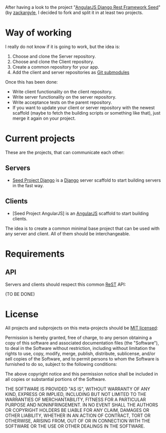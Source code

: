 After having a look to the project "[AngularJS Django Rest Framework Seed]" (by [zackargyle], I decided to fork and split it in at least two projects.

# Way of working

I really do not know if it is going to work, but the idea is:

1. Choose and clone the Server repository.
1. Choose and clone the Client repository.
1. Create a common repository for your app.
1. Add the client and server repositories as [Git submodules]

Once this has been done:

* Write client functionality on the client repository.
* Write server functionality on the server repository.
* Write acceptance tests on the parent repository.
* If you want to update your client or server repository with the newest scaffold (maybe to fetch the building scripts or something like that), just merge it again on your project.


# Current projects

These are the projects, that can communicate each other:

## Servers

* [Seed Project Django] is a [Django] server scaffold to start building servers in the fast way.

## Clients

* [Seed Project AngularJS] is an [AngularJS] scaffold to start building clients.


The idea is to create a common minimal base project that can be used with any server and client. All of them should be interchangeable.

# Requirements

## API

Servers and clients should respect this common [ReST] API:

(TO BE DONE)

# License

All projects and subprojects on this meta-projects should be [MIT licensed]:

Permission is hereby granted, free of charge, to any person obtaining a copy
of this software and associated documentation files (the "Software"), to deal
in the Software without restriction, including without limitation the rights
to use, copy, modify, merge, publish, distribute, sublicense, and/or sell
copies of the Software, and to permit persons to whom the Software is
furnished to do so, subject to the following conditions:

The above copyright notice and this permission notice shall be included in
all copies or substantial portions of the Software.

THE SOFTWARE IS PROVIDED "AS IS", WITHOUT WARRANTY OF ANY KIND, EXPRESS OR
IMPLIED, INCLUDING BUT NOT LIMITED TO THE WARRANTIES OF MERCHANTABILITY,
FITNESS FOR A PARTICULAR PURPOSE AND NONINFRINGEMENT. IN NO EVENT SHALL THE
AUTHORS OR COPYRIGHT HOLDERS BE LIABLE FOR ANY CLAIM, DAMAGES OR OTHER
LIABILITY, WHETHER IN AN ACTION OF CONTRACT, TORT OR OTHERWISE, ARISING FROM,
OUT OF OR IN CONNECTION WITH THE SOFTWARE OR THE USE OR OTHER DEALINGS IN
THE SOFTWARE.


[AngularJS Django Rest Framework Seed]: https://github.com/zackargyle/angularjs-django-rest-framework-seed
[zackargyle]: https://github.com/zackargyle
[Seed Project Django]: https://github.com/magmax/seed-project-django
[Django]: https://www.djangoproject.com/
[AngularJS]: http://angularjs.org/
[ReST]: http://en.wikipedia.org/wiki/Representational_state_transfer
[Git submodules]: http://git-scm.com/book/en/Git-Tools-Submodules
[MIT licensed]: http://opensource.org/licenses/MIT
